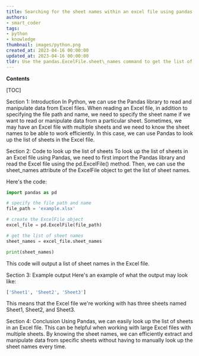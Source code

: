 ```yaml
---
title: Searching for the sheet names within an excel file using pandas
authors:
- smart_coder
tags:
- python
- knowledge
thumbnail: images/python.png
created_at: 2023-04-16 00:00:00
updated_at: 2023-04-16 00:00:00
tldr: Use the pandas.ExcelFile.sheet\_names command to get the list of sheets in an excel file in Python using pandas.
---
```


**Contents**

[TOC]

Section 1: Introduction
In Python, we can use the Pandas library to read and manipulate data from Excel files. When reading an Excel file, in addition to specifying the file path and name, we need to specify the sheet name if we want to read or manipulate data from a particular sheet. Sometimes, we may have an Excel file with multiple sheets and we need to know the sheet names to be able to work efficiently. In this case, we can use Pandas to look up the list of sheets in the Excel file.

Section 2: Code to look up the list of sheets
To look up the list of sheets in an Excel file using Pandas, we need to first import the Pandas library and read the Excel file using the pd.ExcelFile() method. Then, we can use the sheet_names attribute of the ExcelFile object to get the list of sheet names.

Here's the code:

```python
import pandas as pd

# specify the file path and name
file_path = 'example.xlsx'

# create the ExcelFile object
excel_file = pd.ExcelFile(file_path)

# get the list of sheet names
sheet_names = excel_file.sheet_names

print(sheet_names)
```

This code will output a list of sheet names in the Excel file.

Section 3: Example output
Here's an example of what the output may look like:

```python
['Sheet1', 'Sheet2', 'Sheet3']
```

This means that the Excel file we're working with has three sheets named Sheet1, Sheet2, and Sheet3.

Section 4: Conclusion
Using Pandas, we can easily look up the list of sheets in an Excel file. This can be helpful when working with large Excel files with multiple sheets. By knowing the sheet names, we can efficiently extract and manipulate data from specific sheets without having to manually look up the sheet names every time.
